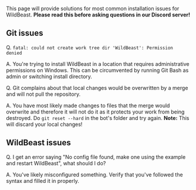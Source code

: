 This page will provide solutions for most common installation issues for WildBeast. **Please read this before asking questions in our Discord server!**

## Git issues

Q. `fatal: could not create work tree dir 'WildBeast': Permission denied`  

A. You're trying to install WildBeast in a location that requires administrative permissions on Windows. This can be circumvented by running Git Bash as admin or switching install directory.

Q. Git complains about that local changes would be overwritten by a merge and will not pull the repository.  

A. You have most likely made changes to files that the merge would overwrite and therefore it will not do it as it protects your work from being destroyed. Do `git reset --hard` in the bot's folder and try again. **Note:** This will discard your local changes!

## WildBeast issues

Q. I get an error saying "No config file found, make one using the example and restart WildBeast", what should I do?

A. You've likely misconfigured something. Verify that you've followed the syntax and filled it in properly.
